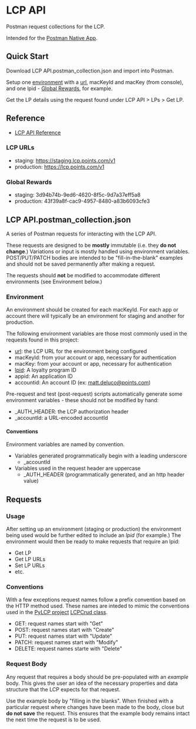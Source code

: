# LCP API
Postman request collections for the LCP.

Intended for the [Postman Native App](https://www.getpostman.com).

## Quick Start
Download LCP API.postman\_collection.json and import into Postman.

Setup one [environment](#environment) with a [url](#lcp-urls), macKeyId and macKey (from console),
and one lpid - [Global Rewards](#global-rewards), for example.

Get the LP details using the request found under LCP API > LPs > Get LP.

## Reference
* [LCP API Reference](http://points.github.io/Loyalty-Commerce-Platform/?doc=api-reference)

### LCP URLs
* staging: https://staging.lcp.points.com/v1
* production: https://lcp.points.com/v1

### Global Rewards
* staging: 3d94b74b-9ed6-4620-8f5c-9d7a37eff5a8
* production: 43f39a8f-cac9-4957-8480-a83b6093cfe3

## LCP API.postman\_collection.json
A series of Postman requests for interacting with the LCP API.

These requests are designed to be **mostly** immutable (i.e. they **do not change**.)
Variations or input is mostly handled using environment variables.
POST/PUT/PATCH bodies are intended to be "fill-in-the-blank" examples
and should not be saved permanently after making a request.

The requests should **not** be modified to accommodate different
environments (see Environment below.)

### Environment
An environment should be created for each macKeyId.  For each app
or account there will typically be an environment for staging and
another for production.

The following environment variables are those most commonly used
in the requests found in this project:

* [url](#lcp-urls): the LCP URL for the environment being configured
* macKeyId: from your account or app, necessary for authentication
* macKey: from your account or app, necessary for authentication
* [lpid](#global-rewards): A loyalty program ID
* appid: An application ID
* accountid: An account ID (ex: matt.deluco@points.com)

Pre-request and test (post-request) scripts automatically generate
some environment variables - these should not be modified by hand:

* \_AUTH\_HEADER: the LCP authorization header
* \_accountId: a URL-encoded accountId

#### Conventions
Environment variables are named by convention.

* Variables generated programmatically begin with a leading underscore
  * \_accountId
* Variables used in the request header are uppercase
  * \_AUTH\_HEADER (programmatically generated, and an http header value)

## Requests

### Usage
After setting up an environment (staging or production) the environment
being used would be further edited to include an *lpid* (for example.)
The environment would then be ready to make requests that require an
lpid:

* Get LP
* Get LP URLs
* Set LP URLs
* etc.

### Conventions
With a few exceptions request names follow a prefix convention based
on the HTTP method used.  These names are inteded to mimic the
conventions used in the [PyLCP project](https://github.com/Points/PyLCP)
[LCPCrud class](https://github.com/Points/PyLCP/blob/master/pylcp/crud/base.py#L57).

* GET: request names start with "Get"
* POST: request names start with "Create"
* PUT: request names start with "Update"
* PATCH: request names start with "Modify"
* DELETE: request names starte with "Delete"

### Request Body
Any request that requires a body should be pre-populated with an
*example* body.  This gives the user an idea of the necessary
properties and data structure that the LCP expects for that request.

Use the example body by "filling in the blanks".  When finished
with a particular request where changes have been made to the body,
close but **do not save** the request.  This ensures that the
example body remains intact the next time the request is to be used.
